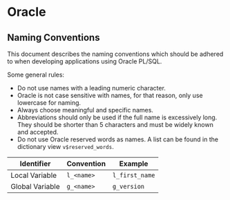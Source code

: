 # Oracle

## Naming Conventions

This document describes the naming conventions which should be adhered to when
developing applications using Oracle PL/SQL.

Some general rules: 
 
* Do not use names with a leading numeric character.
* Oracle is not case sensitive with names, for that reason, only use lowercase
    for naming.
* Always choose meaningful and specific names.
* Abbreviations should only be used if the full name is excessively long. They
    should be shorter than 5 characters and must be widely known and accepted.
* Do not use Oracle reserved words as names. A list can be found in the 
    dictionary view `v$reserved_words`.

| Identifier | Convention | Example |
| --- | --- | --- |
| Local Variable | `l_<name>` | `l_first_name` |
| Global Variable | `g_<name>` | `g_version` |